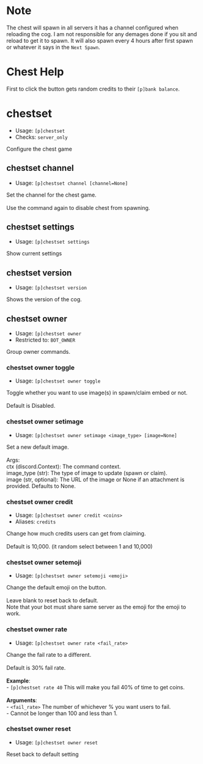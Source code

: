 # Note
The chest will spawn in all servers it has a channel configured when reloading the cog. I am not responsible for any demages done if you sit and reload to get it to spawn. It will also spawn every 4 hours after first spawn or whatever it says in the `Next Spawn`.

# Chest Help

First to click the button gets random credits to their `[p]bank balance`.

# chestset
 - Usage: `[p]chestset`
 - Checks: `server_only`

Configure the chest game

## chestset channel
 - Usage: `[p]chestset channel [channel=None]`

Set the channel for the chest game.<br/><br/>Use the command again to disable chest from spawning.

## chestset settings
 - Usage: `[p]chestset settings`

Show current settings

## chestset version
 - Usage: `[p]chestset version`

Shows the version of the cog.

## chestset owner
 - Usage: `[p]chestset owner`
 - Restricted to: `BOT_OWNER`

Group owner commands.

### chestset owner toggle
 - Usage: `[p]chestset owner toggle`

Toggle whether you want to use image(s) in spawn/claim embed or not.<br/><br/>Default is Disabled.

### chestset owner setimage
 - Usage: `[p]chestset owner setimage <image_type> [image=None]`

Set a new default image.<br/><br/>Args:<br/>    ctx (discord.Context): The command context.<br/>    image_type (str): The type of image to update (spawn or claim).<br/>    image (str, optional): The URL of the image or None if an attachment is provided. Defaults to None.

### chestset owner credit
 - Usage: `[p]chestset owner credit <coins>`
 - Aliases: `credits`

Change how much credits users can get from claiming.<br/><br/>Default is 10,000. (it random select between 1 and 10,000)

### chestset owner setemoji
 - Usage: `[p]chestset owner setemoji <emoji>`

Change the default emoji on the button.<br/><br/>Leave blank to reset back to default.<br/>Note that your bot must share same server as the emoji for the emoji to work.

### chestset owner rate
 - Usage: `[p]chestset owner rate <fail_rate>`

Change the fail rate to a different.<br/><br/>Default is 30% fail rate.<br/><br/>**Example**:<br/>- `[p]chestset rate 40` This will make you fail 40% of time to get coins.<br/><br/>**Arguments**:<br/>- `<fail_rate>` The number of whichever % you want users to fail.<br/>    - Cannot be longer than 100 and less than 1.

### chestset owner reset
 - Usage: `[p]chestset owner reset`

Reset back to default setting

